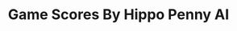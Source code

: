 ---
title: Game Scores By Hippo Penny AI
layout: scoredetail
permalink: /meta-score/no-more-heroes-iii
header:
  teaser: /assets/images/no-more-heroes-iii.jpg
  video:
    id: Hhy0Rn-x4KM
    provider: youtube
---